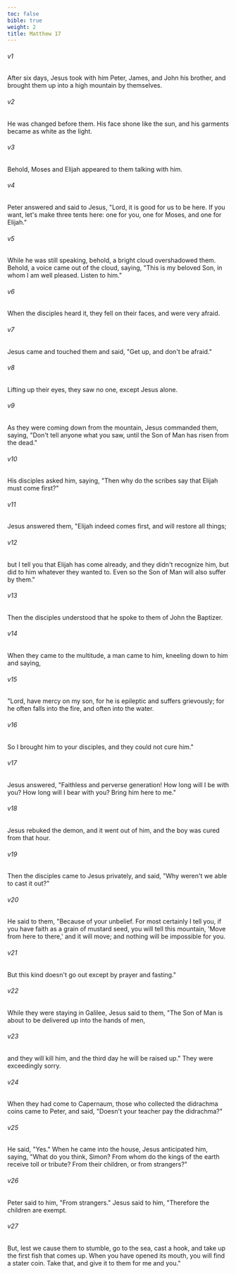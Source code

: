 ```yaml
---
toc: false
bible: true
weight: 2
title: Matthew 17
---
```




###### v1 
After six days, Jesus took with him Peter, James, and John his brother, and brought them up into a high mountain by themselves. 

###### v2 
He was changed before them. His face shone like the sun, and his garments became as white as the light. 

###### v3 
Behold, Moses and Elijah appeared to them talking with him. 

###### v4 
Peter answered and said to Jesus, "Lord, it is good for us to be here. If you want, let's make three tents here: one for you, one for Moses, and one for Elijah." 

###### v5 
While he was still speaking, behold, a bright cloud overshadowed them. Behold, a voice came out of the cloud, saying, "This is my beloved Son, in whom I am well pleased. Listen to him." 

###### v6 
When the disciples heard it, they fell on their faces, and were very afraid. 

###### v7 
Jesus came and touched them and said, "Get up, and don't be afraid." 

###### v8 
Lifting up their eyes, they saw no one, except Jesus alone. 

###### v9 
As they were coming down from the mountain, Jesus commanded them, saying, "Don't tell anyone what you saw, until the Son of Man has risen from the dead." 

###### v10 
His disciples asked him, saying, "Then why do the scribes say that Elijah must come first?" 

###### v11 
Jesus answered them, "Elijah indeed comes first, and will restore all things; 

###### v12 
but I tell you that Elijah has come already, and they didn't recognize him, but did to him whatever they wanted to. Even so the Son of Man will also suffer by them." 

###### v13 
Then the disciples understood that he spoke to them of John the Baptizer. 

###### v14 
When they came to the multitude, a man came to him, kneeling down to him and saying, 

###### v15 
"Lord, have mercy on my son, for he is epileptic and suffers grievously; for he often falls into the fire, and often into the water. 

###### v16 
So I brought him to your disciples, and they could not cure him." 

###### v17 
Jesus answered, "Faithless and perverse generation! How long will I be with you? How long will I bear with you? Bring him here to me." 

###### v18 
Jesus rebuked the demon, and it went out of him, and the boy was cured from that hour. 

###### v19 
Then the disciples came to Jesus privately, and said, "Why weren't we able to cast it out?" 

###### v20 
He said to them, "Because of your unbelief. For most certainly I tell you, if you have faith as a grain of mustard seed, you will tell this mountain, 'Move from here to there,' and it will move; and nothing will be impossible for you. 

###### v21 
But this kind doesn't go out except by prayer and fasting." 

###### v22 
While they were staying in Galilee, Jesus said to them, "The Son of Man is about to be delivered up into the hands of men, 

###### v23 
and they will kill him, and the third day he will be raised up." They were exceedingly sorry. 

###### v24 
When they had come to Capernaum, those who collected the didrachma coins came to Peter, and said, "Doesn't your teacher pay the didrachma?" 

###### v25 
He said, "Yes." When he came into the house, Jesus anticipated him, saying, "What do you think, Simon? From whom do the kings of the earth receive toll or tribute? From their children, or from strangers?" 

###### v26 
Peter said to him, "From strangers." Jesus said to him, "Therefore the children are exempt. 

###### v27 
But, lest we cause them to stumble, go to the sea, cast a hook, and take up the first fish that comes up. When you have opened its mouth, you will find a stater coin. Take that, and give it to them for me and you."

